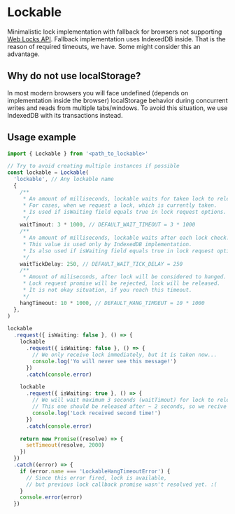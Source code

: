 # Lockable

Minimalistic lock implementation with fallback for browsers not supporting
[Web Locks API](https://developer.mozilla.org/en-US/docs/Web/API/Web_Locks_API).
Fallback implementation uses IndexedDB inside. That is the reason of required
timeouts, we have. Some might consider this an advantage.

## Why do not use localStorage?

In most modern browsers you will face undefined (depends on implementation
inside the browser) localStorage behavior during concurrent writes and reads
from multiple tabs/windows. To avoid this situation, we use IndexedDB with its
transactions instead.

## Usage example

```typescript
import { Lockable } from '<path_to_lockable>'

// Try to avoid creating multiple instances if possible
const lockable = Lockable(
  'lockable', // Any lockable name
  {
    /**
     * An amount of milliseconds, lockable waits for taken lock to release.
     * For cases, when we request a lock, which is currently taken.
     * Is used if isWaiting field equals true in lock request options.
     */
    waitTimout: 3 * 1000, // DEFAULT_WAIT_TIMEOUT = 3 * 1000
    /**
     * An amount of milliseconds, lockable waits after each lock check.
     * This value is used only by IndexedDB implementation.
     * Is also used if isWaiting field equals true in lock request options.
     */
    waitTickDelay: 250, // DEFAULT_WAIT_TICK_DELAY = 250
    /**
     * Amount of miliseconds, after lock will be considered to hanged.
     * Lock request promise will be rejected, lock will be released.
     * It is not okay situation, if you reach this timeout.
     */
    hangTimeout: 10 * 1000, // DEFAULT_HANG_TIMOEUT = 10 * 1000
  },
)

lockable
  .request({ isWaiting: false }, () => {
    lockable
      .request({ isWaiting: false }, () => {
        // We only receive lock immediately, but it is taken now...
        console.log('Yo will never see this message!')
      })
      .catch(console.error)

    lockable
      .request({ isWaiting: true }, () => {
        // We will wait maximum 3 seconds (waitTimout) for lock to release
        // This one should be released after ~ 2 seconds, so we recive next one too.
        console.log('Lock received second time!')
      })
      .catch(console.error)

    return new Promise((resolve) => {
      setTimeout(resolve, 2000)
    })
  })
  .catch((error) => {
    if (error.name === 'LockableHangTimeoutError') {
      // Since this error fired, lock is available,
      // but previous lock callback promise wasn't resolved yet. :(
    }
    console.error(error)
  })
```
